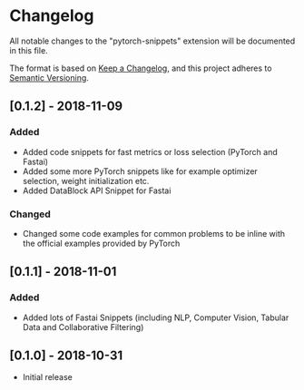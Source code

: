 # Changelog

All notable changes to the "pytorch-snippets" extension will be documented in this file.

The format is based on [Keep a Changelog](https://keepachangelog.com/en/1.0.0/),
and this project adheres to [Semantic Versioning](https://semver.org/spec/v2.0.0.html).

<!---
## [Unreleased]

### Changed

## [0.1.1] - 2018-11-01

### Added

- ...

### Changed

- ...

### Fixed

- ...
- -->

## [0.1.2] - 2018-11-09

### Added

- Added code snippets for fast metrics or loss selection (PyTorch and Fastai)
- Added some more PyTorch snippets like for example optimizer selection, weight initialization etc.
- Added DataBlock API Snippet for Fastai

### Changed

- Changed some code examples for common problems to be inline with the official examples provided by PyTorch

## [0.1.1] - 2018-11-01

### Added

- Added lots of Fastai Snippets (including NLP, Computer Vision, Tabular Data and Collaborative Filtering)

## [0.1.0] - 2018-10-31

- Initial release